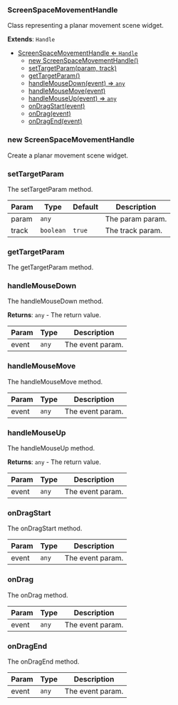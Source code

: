 <a name="ScreenSpaceMovementHandle"></a>

### ScreenSpaceMovementHandle 
Class representing a planar movement scene widget.


**Extends**: <code>Handle</code>  

* [ScreenSpaceMovementHandle ⇐ <code>Handle</code>](#ScreenSpaceMovementHandle)
    * [new ScreenSpaceMovementHandle()](#new-ScreenSpaceMovementHandle)
    * [setTargetParam(param, track)](#setTargetParam)
    * [getTargetParam()](#getTargetParam)
    * [handleMouseDown(event) ⇒ <code>any</code>](#handleMouseDown)
    * [handleMouseMove(event)](#handleMouseMove)
    * [handleMouseUp(event) ⇒ <code>any</code>](#handleMouseUp)
    * [onDragStart(event)](#onDragStart)
    * [onDrag(event)](#onDrag)
    * [onDragEnd(event)](#onDragEnd)

<a name="new_ScreenSpaceMovementHandle_new"></a>

### new ScreenSpaceMovementHandle
Create a planar movement scene widget.

<a name="ScreenSpaceMovementHandle+setTargetParam"></a>

### setTargetParam
The setTargetParam method.



| Param | Type | Default | Description |
| --- | --- | --- | --- |
| param | <code>any</code> |  | The param param. |
| track | <code>boolean</code> | <code>true</code> | The track param. |

<a name="ScreenSpaceMovementHandle+getTargetParam"></a>

### getTargetParam
The getTargetParam method.


<a name="ScreenSpaceMovementHandle+handleMouseDown"></a>

### handleMouseDown
The handleMouseDown method.


**Returns**: <code>any</code> - The return value.  

| Param | Type | Description |
| --- | --- | --- |
| event | <code>any</code> | The event param. |

<a name="ScreenSpaceMovementHandle+handleMouseMove"></a>

### handleMouseMove
The handleMouseMove method.



| Param | Type | Description |
| --- | --- | --- |
| event | <code>any</code> | The event param. |

<a name="ScreenSpaceMovementHandle+handleMouseUp"></a>

### handleMouseUp
The handleMouseUp method.


**Returns**: <code>any</code> - The return value.  

| Param | Type | Description |
| --- | --- | --- |
| event | <code>any</code> | The event param. |

<a name="ScreenSpaceMovementHandle+onDragStart"></a>

### onDragStart
The onDragStart method.



| Param | Type | Description |
| --- | --- | --- |
| event | <code>any</code> | The event param. |

<a name="ScreenSpaceMovementHandle+onDrag"></a>

### onDrag
The onDrag method.



| Param | Type | Description |
| --- | --- | --- |
| event | <code>any</code> | The event param. |

<a name="ScreenSpaceMovementHandle+onDragEnd"></a>

### onDragEnd
The onDragEnd method.



| Param | Type | Description |
| --- | --- | --- |
| event | <code>any</code> | The event param. |

